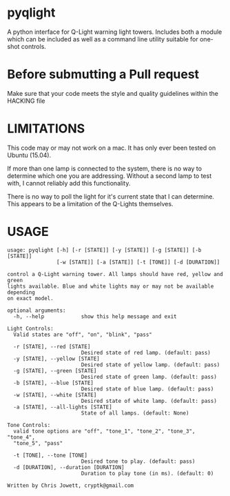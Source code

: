 pyqlight
=======

A python interface for Q-Light warning light towers.  Includes both a module
which can be included as well as a command line utility suitable for one-shot
controls.

Before submutting a Pull request
================================
Make sure that your code meets the style and quality guidelines within the HACKING file

LIMITATIONS
===========

This code may or may not work on a mac.
It has only ever been tested on Ubuntu (15.04).

If more than one lamp is connected to the system, there is no way to determine
which one you are addressing.  Without a second lamp to test with, I cannot
reliably add this functionality.

There is no way to poll the light for it's current state that I can determine.
This appears to be a limitation of the Q-Lights themselves.

USAGE
=====
```
usage: pyqlight [-h] [-r [STATE]] [-y [STATE]] [-g [STATE]] [-b [STATE]]
                [-w [STATE]] [-a [STATE]] [-t [TONE]] [-d [DURATION]]

control a Q-Light warning tower. All lamps should have red, yellow and green
lights available. Blue and white lights may or may not be available depending
on exact model.

optional arguments:
  -h, --help            show this help message and exit

Light Controls:
  Valid states are "off", "on", "blink", "pass"

  -r [STATE], --red [STATE]
                        Desired state of red lamp. (default: pass)
  -y [STATE], --yellow [STATE]
                        Desired state of yellow lamp. (default: pass)
  -g [STATE], --green [STATE]
                        Desired state of green lamp. (default: pass)
  -b [STATE], --blue [STATE]
                        Desired state of blue lamp. (default: pass)
  -w [STATE], --white [STATE]
                        Desired state of white lamp. (default: pass)
  -a [STATE], --all-lights [STATE]
                        State of all lamps. (default: None)

Tone Controls:
  valid tone options are "off", "tone_1", "tone_2", "tone_3", "tone_4",
  "tone_5", "pass"

  -t [TONE], --tone [TONE]
                        Desired tone to play. (default: pass)
  -d [DURATION], --duration [DURATION]
                        Duration to play tone (in ms). (default: 0)

Written by Chris Jowett, cryptk@gmail.com
```
